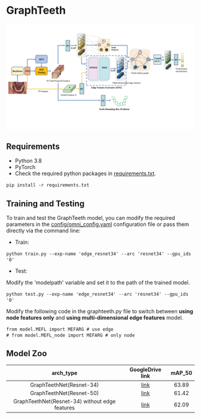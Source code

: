 #    GraphTeeth
![alt text](GraphTeeth_pipline.png)

## Requirements

* Python 3.8
* PyTorch
* Check the required python packages in [requirements.txt](requirements.txt).
```
pip install -r requirements.txt
```

## Training and Testing

To train and test the GraphTeeth model, you can modify the required parameters in the [config/omni_config.yaml](config/omni_config.yaml) configuration file or pass them directly via the command line:

* Train:
```
python train.py --exp-name 'edge_resnet34' --arc 'resnet34' --gpu_ids '0'
```

* Test:

Modify the 'modelpath' variable and set it to the path of the trained model.
```
python test.py --exp-name 'edge_resnet34' --arc 'resnet34' --gpu_ids '0'
```
Modify the following code in the graphteeth.py file to switch between **using node features only** and **using multi-dimensional edge features** model.
```
from model.MEFL import MEFARG # use edge
# from model.MEFL_node import MEFARG # only node
```

## Model Zoo
| arch_type  | GoogleDrive link| mAP_50 |
|:--------------:|:--------------:|:--------------:|
| GraphTeethNet(Resnet-34)                      | [link](https://drive.google.com/file/d/1-uiBnExrpqStfKyYuFWxCnYpKO19QTeV/view?usp=drive_link)           | 63.89          |
| GraphTeethNet(Resnet-50)                      | [link](https://drive.google.com/file/d/12ufLFsRsr6noJSvMaalfXjqnv_8Kb-Vs/view?usp=drive_link)           | 61.42          |
| GraphTeethNet(Resnet-34) without edge features| [link](https://drive.google.com/file/d/1NYhzXAFyRxWQ0rrRtF9IoUFbJ82P6MaE/view?usp=drive_link)           | 62.09          |
